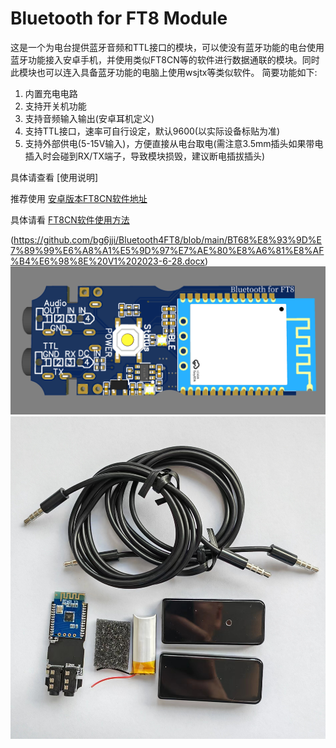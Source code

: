 # Bluetooth for FT8 Module
这是一个为电台提供蓝牙音频和TTL接口的模块，可以使没有蓝牙功能的电台使用蓝牙功能接入安卓手机，并使用类似FT8CN等的软件进行数据通联的模块。同时此模块也可以连入具备蓝牙功能的电脑上使用wsjtx等类似软件。
简要功能如下:
1. 内置充电电路
2. 支持开关机功能
3. 支持音频输入输出(安卓耳机定义)
4. 支持TTL接口，速率可自行设定，默认9600(以实际设备标贴为准)
5. 支持外部供电(5-15V输入)，方便直接从电台取电(需注意3.5mm插头如果带电插入时会碰到RX/TX端子，导致模块损毁，建议断电插拔插头)

具体请查看
[使用说明]

推荐使用
[安卓版本FT8CN软件地址](https://github.com/N0BOY/FT8CN )

具体请看
[FT8CN软件使用方法](https://support.qq.com/products/415890/blog-archive)

(https://github.com/bg6jji/Bluetooth4FT8/blob/main/BT68%E8%93%9D%E7%89%99%E6%A8%A1%E5%9D%97%E7%AE%80%E8%A6%81%E8%AF%B4%E6%98%8E%20V1%202023-6-28.docx)
![PCB](https://github.com/bg6jji/Bluetooth4FT8/blob/main/PCB.png "PCB 布局")
![模块照片](https://github.com/bg6jji/Bluetooth4FT8/blob/main/BT401forFT8.jpg "BT401 Module Picture")



